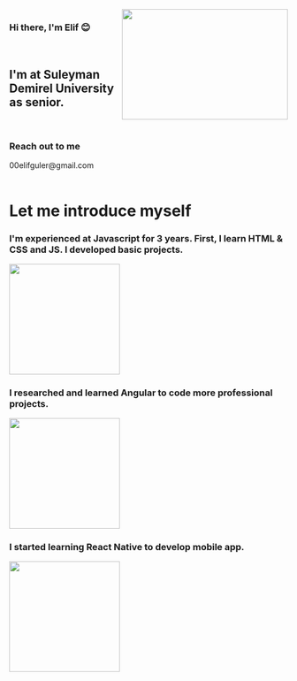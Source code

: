 <img src="https://media.giphy.com/media/d6WWh3Em7kWHu/giphy.gif" align="right" width="300" height="200">

### Hi there, I'm Elif :blush:
<br> 

## I'm at Suleyman Demirel University as senior.  
<br>


### Reach out to me
<div>00elifguler@gmail.com</div>
<br>




<h1>Let me introduce myself</h1>

### I'm experienced at Javascript for 3 years. First, I learn HTML & CSS and JS. I developed basic projects.
<img src="https://camo.githubusercontent.com/b4ff7f14956d1e50e56f37992f87c6a73166345ea928b6dbe1140db457b9707b/68747470733a2f2f75706c6f61642e77696b696d656469612e6f72672f77696b6970656469612f636f6d6d6f6e732f7468756d622f392f39392f556e6f6666696369616c5f4a6176615363726970745f6c6f676f5f322e7376672f3130323470782d556e6f6666696369616c5f4a6176615363726970745f6c6f676f5f322e7376672e706e67" height="200"></img>

### I researched and learned Angular to code more professional projects.

<img src="https://wikiimg.tojsiabtv.com/wikipedia/commons/thumb/c/cf/Angular_full_color_logo.svg/1200px-Angular_full_color_logo.svg.png" height="200"></img>
### I started learning React Native to develop mobile app.
<img src="https://upload.wikimedia.org/wikipedia/commons/thumb/4/47/React.svg/800px-React.svg.png" height="200"></img>
